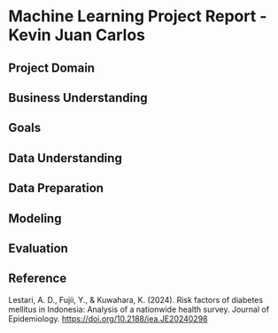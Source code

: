 # Machine Learning Project Report - Kevin Juan Carlos

## Project Domain

## Business Understanding

## Goals

## Data Understanding

## Data Preparation

## Modeling

## Evaluation

## Reference
Lestari, A. D., Fujii, Y., & Kuwahara, K. (2024). Risk factors of diabetes mellitus in Indonesia: Analysis of a nationwide health survey. Journal of Epidemiology. https://doi.org/10.2188/jea.JE20240298
